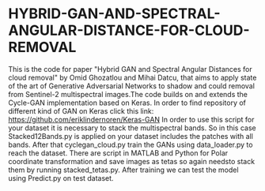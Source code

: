 # HYBRID-GAN-AND-SPECTRAL-ANGULAR-DISTANCE-FOR-CLOUD-REMOVAL
This is the code for paper "Hybrid GAN and Spectral Angular Distances for cloud removal" by Omid Ghozatlou and Mihai Datcu, that aims to apply state of the art of Generative Adversarial Networks to shadow and could removal from Sentinel-2 multispectral images.The code builds on and extends the Cycle-GAN implementation based on Keras. In order to find repository of different kind of GAN on Keras click this link: https://github.com/eriklindernoren/Keras-GAN 
In order to use this script for your dataset it is necessary to stack the multispectral bands. So in this case Stacked12Bands.py is applied on your dataset includes the patches with all bands. After that cyclegan_cloud.py train the GANs using data_loader.py to reach the dataset.
There are script in MATLAB and Python for Polar coordinate transformation and save images as tetas so again needsto stack them by running stacked_tetas.py.
After training we can test the model using Predict.py on test dataset.
